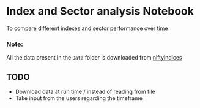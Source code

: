 # Index and Sector analysis Notebook
To compare different indexes and sector performance over time

### Note: 

All the data present in the `Data` folder is downloaded from [niftyindices](https://www.niftyindices.com/reports/historical-data)


## TODO
- Download data at run time / instead of reading from file
- Take input from the users regarding the timeframe
